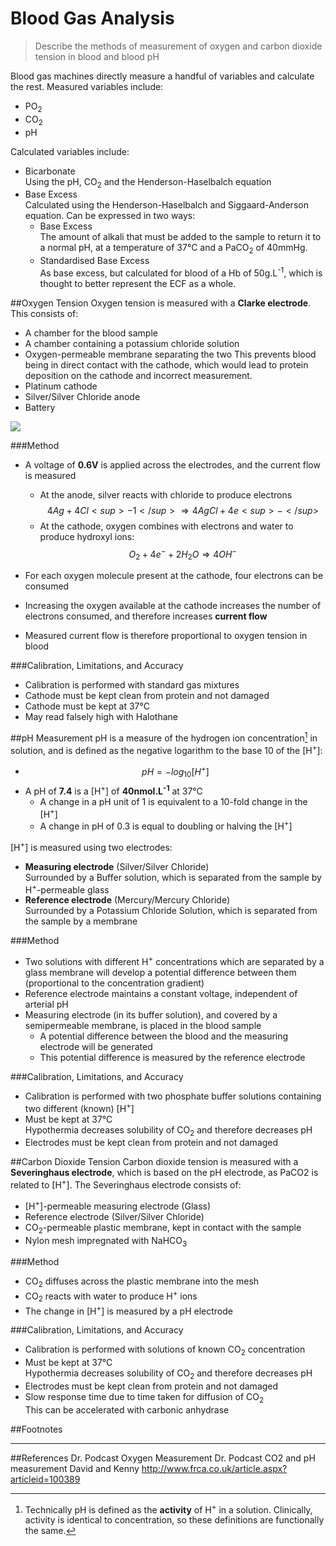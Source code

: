 # Blood Gas Analysis
> Describe the methods of measurement of oxygen and carbon dioxide tension in blood and blood pH

Blood gas machines directly measure a handful of variables and calculate the rest. Measured variables include:
* PO<sub>2</sub>
* CO<sub>2</sub>
* pH

Calculated variables include:
* Bicarbonate  
Using the pH, CO<sub>2</sub> and the Henderson-Haselbalch equation  
* Base Excess  
Calculated using the Henderson-Haselbalch and Siggaard-Anderson equation. Can be expressed in two ways:
  * Base Excess  
  The amount of alkali that must be added to the sample to return it to a normal pH, at a temperature of 37°C and a PaCO<sub>2</sub> of 40mmHg.
  * Standardised Base Excess  
  As base excess, but calculated for blood of a Hb of 50g.L<sup>-1</sup>, which is thought to better represent the ECF as a whole.

##Oxygen Tension
Oxygen tension is measured with a **Clarke electrode**. This consists of:
* A chamber for the blood sample  
* A chamber containing a potassium chloride solution
* Oxygen-permeable membrane separating the two 
  This prevents blood being in direct contact with the cathode, which would lead to protein deposition on the cathode and incorrect measurement.
* Platinum cathode
* Silver/Silver Chloride anode
* Battery

![](http://i.imgur.com/j4O4Ywg.png)

###Method
* A voltage of **0.6V** is applied across the electrodes, and the current flow is measured
  * At the anode, silver reacts with chloride to produce electrons  
  $$4Ag + 4Cl<sup>-1</sup> \Rightarrow 4AgCl + 4e<sup>-</sup>$$
  * At the cathode, oxygen combines with electrons and water to produce hydroxyl ions:  
  $$O_2 + 4e^- + 2H_2O \Rightarrow 4OH^-$$


* For each oxygen molecule present at the cathode, four electrons can be consumed
* Increasing the oxygen available at the cathode increases the number of electrons consumed, and therefore increases **current flow**
* Measured current flow is therefore proportional to oxygen tension in blood

###Calibration, Limitations, and Accuracy
* Calibration is performed with standard gas mixtures
* Cathode must be kept clean from protein and not damaged
* Cathode must be kept at 37°C
* May read falsely high with Halothane

##pH Measurement
pH is a measure of the hydrogen ion concentration[^1] in solution, and is defined as the negative logarithm to the base 10 of the [H<sup>+</sup>]:
* $$ pH = -log_{10}[H^+]$$
* A pH of **7.4** is a [H<sup>+</sup>] of **40nmol.L<sup>-1</sup>** at 37°C
  *  A change in a pH unit of 1 is equivalent to a 10-fold change in the [H<sup>+</sup>]
  *  A change in pH of 0.3 is equal to doubling or halving the [H<sup>+</sup>]


[H<sup>+</sup>] is measured using two electrodes:
* **Measuring electrode** (Silver/Silver Chloride)  
Surrounded by a Buffer solution, which is separated from the sample by H<sup>+</sup>-permeable glass
* **Reference electrode** (Mercury/Mercury Chloride)  
Surrounded by a Potassium Chloride Solution, which is separated from the sample by a membrane

###Method
* Two solutions with different H<sup>+</sup> concentrations which are separated by a glass membrane will develop a potential difference between them (proportional to the concentration gradient) 
* Reference electrode maintains a constant voltage, independent of arterial pH
* Measuring electrode (in its buffer solution), and covered by a semipermeable membrane, is placed in the blood sample
  * A potential difference between the blood and the measuring electrode will be generated
  * This potential difference is measured by the reference electrode

###Calibration, Limitations, and Accuracy
* Calibration is performed with two phosphate buffer solutions containing two different (known) [H<sup>+</sup>]
* Must be kept at 37°C  
    Hypothermia decreases solubility of CO<sub>2</sub> and therefore decreases pH 
* Electrodes must be kept clean from protein and not damaged

##Carbon Dioxide Tension
Carbon dioxide tension is measured with a **Severinghaus electrode**, which is based on the pH electrode, as PaCO2 is related to [H<sup>+</sup>]. The Severinghaus electrode consists of:
*  [H<sup>+</sup>]-permeable measuring electrode (Glass)
*  Reference electrode (Silver/Silver Chloride)
*  CO<sub>2</sub>-permeable plastic membrane, kept in contact with the sample
*  Nylon mesh impregnated with NaHCO<sub>3</sub>

###Method
* CO<sub>2</sub> diffuses across the plastic membrane into the mesh
* CO<sub>2</sub> reacts with water to produce H<sup>+</sup> ions
* The change in [H<sup>+</sup>] is measured by a pH electrode

###Calibration, Limitations, and Accuracy
* Calibration is performed with solutions of known CO<sub>2</sub> concentration
* Must be kept at 37°C  
    Hypothermia decreases solubility of CO<sub>2</sub> and therefore decreases pH 
* Electrodes must be kept clean from protein and not damaged
* Slow response time due to time taken for diffusion of CO<sub>2</sub>  
    This can be accelerated with carbonic anhydrase

##Footnotes
[^1]: Technically pH is defined as the **activity** of H<sup>+</sup> in a solution. Clinically, activity is identical to concentration, so  these definitions are functionally the same.


---
##References
Dr. Podcast Oxygen Measurement
Dr. Podcast CO2 and pH measurement
David and Kenny
http://www.frca.co.uk/article.aspx?articleid=100389